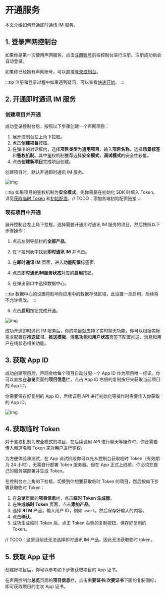 # 开通服务

本文介绍如何开通即时通讯 IM 服务。

## 1. 登录声网控制台

如果你是第一次使用声网服务，点击[注册账号](https://sso.shengwang.cn/cn/v4/signup/with-sms)前往控制台进行注册。注册成功后会自动登录。

如果你已经拥有声网账号，可以直接[登录控制台](https://console.shengwang.cn/)。

:::tip
注册和登录过程中如果遇到疑问，可以查看[快速开始](https://doc.shengwang.cn/doc/console/general/quickstart)。
:::

## 2. 开通即时通讯 IM 服务

### 创建项目并开通

成功登录控制台后，按照以下步骤创建一个声网项目：

1. 展开控制台左上角下拉框。
2. 点击**创建项目**按钮。
3. 在弹出的对话框内，选择**项目类型**为**通用项目**，输入**项目名称**，选择**场景标签**和**鉴权机制**。其中鉴权机制推荐选择**安全模式**，**调试模式**的安全性较低。
4. 点击**创建新项目**完成项目创建。

创建项目时，默认开通即时通讯 IM 服务。

![img](/images/product/enable_im/console_enable_im_projectcreate.png)

:::tip
如果项目的鉴权机制为**安全模式**，则你需要在初始化 SDK 时填入 Token。详见[获取临时 Token](https://doc.shengwang.cn/doc/rtm2/android/get-started/enable-service#5-获取临时-token) 和[初始配置](https://doc.shengwang.cn/api-ref/rtm2/android/toc-configuration/configuration)。// TODO：添加各端初始配置链接
::: 

### 现有项目中开通

展开控制台左上角下拉框，选择需要开通即时通讯 IM 服务的项目，然后按照以下步骤操作：

1. 点击左侧导航栏的**全部产品**。

2. 在下拉列表中找到**即时通讯 IM** 并点击。

3. 在**即时通讯 IM** 页面，进入**功能配置**标签页.

4. 点击**即时通讯IM服务状态**对应的**启用**按钮。

5. 在弹出窗口中选择数据中心。

:::tip
数据中心的设置将影响你应用中的数据存储区域，此设置一旦启用，后续将不允许修改。
:::

6. 点击**启用**按钮完成开通。

![img](/images/product/enable_im/console_enable_im.png)

成功开通即时通讯 IM 服务后，你的项目就支持了实时聊天功能，你可以根据实际需求配置在**推送证书**、**推送模板**、**消息功能**和**用户状态**页签下配置推送、消息和用户在线状态相关功能。

## 3. 获取 App ID

成功创建项目后，声网会给每个项目自动分配一个 App ID 作为项目唯一标识。你可以直接在**总览**页面的**项目信息**栏，点击 App ID 右侧的复制按钮来获取当前项目的 App ID。

你需要保存好复制的 App ID，后续调用 API 进行初始化等操作时需要传入你获取的 App ID。

![img](/images/product/enable_im/console_obtain_app_id.png)

## 4. 获取临时 Token

对于鉴权机制为安全模式的项目，在后续调用 API 进行聊天等操作时，你还需要传入频道名和 Token 来对用户进行鉴权。

为方便体验和测试，在 App 调试阶段你可以先从控制台获取临时 Token（有效期为 24 小时），无需自行部署 Token 服务器。但在 App 正式上线前，你必须在自己的服务端部署并生成 Token。

在控制台左上角的下拉框，切换到你想要获取临时 Token 的项目，然后按如下步骤获取临时 Token：

1. 在**总览**页面的**项目信息**栏，点击**临时 Token 生成器**。
2. 在**生成临时 Token** 页面，点击**添加产品**。
3. 选择 **RTM** 产品，输入用户 ID，例如 `user1`。然后保存好输入的内容。
4. 点击**确认**。
5. 成功生成临时 Token 后，点击 Token 右侧的复制按钮，保存好复制的 Token。

// TODO：这里目前还无法选择即时通讯 IM 产品，因此无法获取临时 token。

## 5. 获取 App 证书

创建好项目后，你可以参考如下步骤获取项目的 App 证书。

在声网控制台**总览**页面的**项目信息**栏，点击**主要证书**/**次要证书**下面的复制图标，即可获取项目的主次 App 证书。